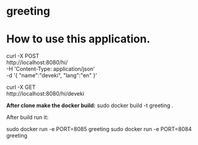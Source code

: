 # greeting
# How to use this application.
curl -X POST \
  http://localhost:8080/hi/ \
  -H 'Content-Type: application/json' \
  -d '{
	"name":"deveki",
	"lang":"en"
}'



curl -X GET \
  http://localhost:8080/hi/deveki


<b>After clone make the docker build:</b>
sudo docker build -t greeting .

After build run it:

sudo docker run -e PORT=8085 greeting
sudo docker run -e PORT=8084 greeting
